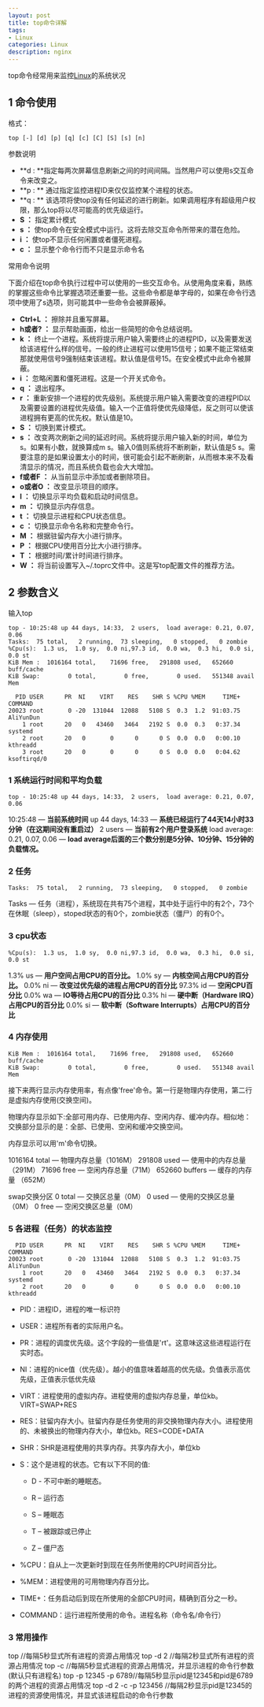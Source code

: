 ```yaml
---
layout: post
title: top命令详解
tags:
- Linux
categories: Linux
description: nginx
---
```


top命令经常用来监控[Linux](http://lib.csdn.net/base/linux)的系统状况

<!-- more --> 

## 1 命令使用

格式：

```shell
top [-] [d] [p] [q] [c] [C] [S] [s] [n]
```

参数说明

- **d : **指定每两次屏幕信息刷新之间的时间间隔。当然用户可以使用s交互命令来改变之。 
- **p : ** 通过指定监控进程ID来仅仅监控某个进程的状态。 
- **q : ** 该选项将使top没有任何延迟的进行刷新。如果调用程序有超级用户权限，那么top将以尽可能高的优先级运行。 
- **S ：** 指定累计模式 
- **s ：** 使top命令在安全模式中运行。这将去除交互命令所带来的潜在危险。 
- **i ：** 使top不显示任何闲置或者僵死进程。 
- **c ：** 显示整个命令行而不只是显示命令名 

常用命令说明

下面介绍在top命令执行过程中可以使用的一些交互命令。从使用角度来看，熟练的掌握这些命令比掌握选项还重要一些。这些命令都是单字母的，如果在命令行选项中使用了s选项，则可能其中一些命令会被屏蔽掉。

- **Ctrl+L ：** 擦除并且重写屏幕。 
- **h或者? ：** 显示帮助画面，给出一些简短的命令总结说明。 
- **k ：**       终止一个进程。系统将提示用户输入需要终止的进程PID，以及需要发送给该进程什么样的信号。一般的终止进程可以使用15信号；如果不能正常结束那就使用信号9强制结束该进程。默认值是信号15。在安全模式中此命令被屏蔽。 
- **i ：** 忽略闲置和僵死进程。这是一个开关式命令。 
- **q ：** 退出程序。 
- **r ：** 重新安排一个进程的优先级别。系统提示用户输入需要改变的进程PID以及需要设置的进程优先级值。输入一个正值将使优先级降低，反之则可以使该进程拥有更高的优先权。默认值是10。 
- **S ：** 切换到累计模式。 
- **s ：** 改变两次刷新之间的延迟时间。系统将提示用户输入新的时间，单位为s。如果有小数，就换算成m s。输入0值则系统将不断刷新，默认值是5 s。需要注意的是如果设置太小的时间，很可能会引起不断刷新，从而根本来不及看清显示的情况，而且系统负载也会大大增加。 
- **f或者F ：** 从当前显示中添加或者删除项目。 
- **o或者O ：** 改变显示项目的顺序。 
- **l ：** 切换显示平均负载和启动时间信息。 
- **m ：** 切换显示内存信息。 
- **t ：** 切换显示进程和CPU状态信息。 
- **c ：** 切换显示命令名称和完整命令行。 
- **M ：** 根据驻留内存大小进行排序。 
- **P ：** 根据CPU使用百分比大小进行排序。 
- **T ：** 根据时间/累计时间进行排序。 
- **W ：** 将当前设置写入~/.toprc文件中。这是写top配置文件的推荐方法。

## 2 参数含义

输入top

```shell
top - 10:25:48 up 44 days, 14:33,  2 users,  load average: 0.21, 0.07, 0.06
Tasks:  75 total,   2 running,  73 sleeping,   0 stopped,   0 zombie
%Cpu(s):  1.3 us,  1.0 sy,  0.0 ni,97.3 id,  0.0 wa,  0.3 hi,  0.0 si,  0.0 st
KiB Mem :  1016164 total,    71696 free,   291808 used,   652660 buff/cache
KiB Swap:        0 total,        0 free,        0 used.   551348 avail Mem 

  PID USER      PR  NI    VIRT    RES    SHR S %CPU %MEM     TIME+ COMMAND     
20023 root       0 -20  131044  12088   5108 S  0.3  1.2  91:03.75 AliYunDun   
    1 root      20   0   43460   3464   2192 S  0.0  0.3   0:37.34 systemd     
    2 root      20   0       0      0      0 S  0.0  0.0   0:00.10 kthreadd    
    3 root      20   0       0      0      0 S  0.0  0.0   0:04.62 ksoftirqd/0 
```

### 1 系统运行时间和平均负载

```shell
top - 10:25:48 up 44 days, 14:33,  2 users,  load average: 0.21, 0.07, 0.06
```

10:25:48 — **当前系统时间**
up 44 days, 14:33 — **系统已经运行了44天14小时33分钟（在这期间没有重启过）**
2 users — **当前有2个用户登录系统**
load average: 0.21, 0.07, 0.06 — **load average后面的三个数分别是5分钟、10分钟、15分钟的负载情况。**

### 2 任务

```shell
Tasks:  75 total,   2 running,  73 sleeping,   0 stopped,   0 zombie
```

Tasks — 任务（进程），系统现在共有75个进程，其中处于运行中的有2个，73个在休眠（sleep），stoped状态的有0个，zombie状态（僵尸）的有0个。

### 3 cpu状态

```shell
%Cpu(s):  1.3 us,  1.0 sy,  0.0 ni,97.3 id,  0.0 wa,  0.3 hi,  0.0 si,  0.0 st
```

1.3% us — **用户空间占用CPU的百分比。**
1.0% sy — **内核空间占用CPU的百分比。**
0.0% ni — **改变过优先级的进程占用CPU的百分比**
97.3% id — **空闲CPU百分比**
0.0% wa — **IO等待占用CPU的百分比**
0.3% hi — **硬中断（Hardware IRQ）占用CPU的百分比**
0.0% si — **软中断（Software Interrupts）占用CPU的百分比**

### 4 内存使用

```shell
KiB Mem :  1016164 total,    71696 free,   291808 used,   652660 buff/cache
KiB Swap:        0 total,        0 free,        0 used.   551348 avail Mem 
```

接下来两行显示内存使用率，有点像'free'命令。第一行是物理内存使用，第二行是虚拟内存使用(交换空间)。

物理内存显示如下:全部可用内存、已使用内存、空闲内存、缓冲内存。相似地：交换部分显示的是：全部、已使用、空闲和缓冲交换空间。

内存显示可以用'm'命令切换。

1016164 total — 物理内存总量（1016M）
291808 used — 使用中的内存总量（291M）
71696 free — 空闲内存总量（71M）
652660 buffers — 缓存的内存量 （652M）

swap交换分区
0 total — 交换区总量（0M）
0 used — 使用的交换区总量（0M）
0 free — 空闲交换区总量（0M）

### 5 各进程（任务）的状态监控

```shell
  PID USER      PR  NI    VIRT    RES    SHR S %CPU %MEM     TIME+ COMMAND     
20023 root       0 -20  131044  12088   5108 S  0.3  1.2  91:03.75 AliYunDun   
    1 root      20   0   43460   3464   2192 S  0.0  0.3   0:37.34 systemd     
    2 root      20   0       0      0      0 S  0.0  0.0   0:00.10 kthreadd    
```

- PID：进程ID，进程的唯一标识符

- USER：进程所有者的实际用户名。

- PR：进程的调度优先级。这个字段的一些值是'rt'。这意味这这些进程运行在实时态。

- NI：进程的nice值（优先级）。越小的值意味着越高的优先级。负值表示高优先级，正值表示低优先级

- VIRT：进程使用的虚拟内存。进程使用的虚拟内存总量，单位kb。VIRT=SWAP+RES

- RES：驻留内存大小。驻留内存是任务使用的非交换物理内存大小。进程使用的、未被换出的物理内存大小，单位kb。RES=CODE+DATA

- SHR：SHR是进程使用的共享内存。共享内存大小，单位kb

- S：这个是进程的状态。它有以下不同的值:

  - D - 不可中断的睡眠态。

  - R – 运行态

  - S – 睡眠态

  - T – 被跟踪或已停止

  - Z – 僵尸态

- %CPU：自从上一次更新时到现在任务所使用的CPU时间百分比。

- %MEM：进程使用的可用物理内存百分比。

- TIME+：任务启动后到现在所使用的全部CPU时间，精确到百分之一秒。

- COMMAND：运行进程所使用的命令。进程名称（命令名/命令行）

### 3 常用操作

top   //每隔5秒显式所有进程的资源占用情况
top -d 2  //每隔2秒显式所有进程的资源占用情况
top -c  //每隔5秒显式进程的资源占用情况，并显示进程的命令行参数(默认只有进程名)
top -p 12345 -p 6789//每隔5秒显示pid是12345和pid是6789的两个进程的资源占用情况
top -d 2 -c -p 123456 //每隔2秒显示pid是12345的进程的资源使用情况，并显式该进程启动的命令行参数